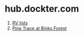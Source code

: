 # hub.dockter.com

1. [RV lists](https://hub.dockter.com/rv-lists/)
1. [Pine Trace at Binks Forest](http://docktermj.github.io/pine-trace-at-binks-forest)
